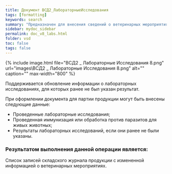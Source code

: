 ```yaml
---
title: Документ ВСД2_ЛабораторныеИсследования
tags: [formatting]
keywords: search
summary: "Предназначен для внесения сведений о ветеринарных мероприятиях, проводимых с партией продукции таких, как лабораторные исследования, иммунизации или обработки для живых животных."
sidebar: mydoc_sidebar
permalink: doc_v8_labs.html
folder: vsd
toc: false
tags: false
---
```


<style>
.result {
background-color: #000000;
border: 1px solid #dedede;
padding: 10px;
margin-top: 10px;
margin-bottom: 10px;
}
</style>

{% include image.html file="ВСД2 _ Лабораторные Исследования 8.png" url="images\ВСД2 _ Лабораторные Исследования 8.png" alt="" caption="" max-width="800" %}

Поддерживается обновление информации о лабораторных исследованиях, для которых ранее не был указан результат.

При оформлении документа для партии продукции могут быть внесены следующие данные:

- Проведенные лабораторные исследования;
- Проведенная иммунизация или обработка против паразитов для живых животных;
- Результаты лабораторных исследований, если они ранее не были указаны.

### Результатом выполнения данной операции является:

Список записей складского журнала продукции с измененной информацией о ветеринарных мероприятиях.




